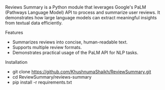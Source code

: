 Reviews Summary is a Python module that leverages Google's PaLM (Pathways Language Model) API to process and summarize user reviews. It demonstrates how large language models can extract meaningful insights from textual data efficiently.

Features

- Summarizes reviews into concise, human-readable text.
- Supports multiple review formats.
- Demonstrates practical usage of the PaLM API for NLP tasks.

Installation
- git clone https://github.com/KhushnumaShaikh/ReviewSummary.git
- cd ReviewSummary/reviews-summary
- pip install -r requirements.txt

